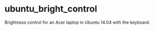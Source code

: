 ubuntu_bright_control
=====================

Brightness control for an Acer laptop in Ubuntu 14.04 with the keyboard.
